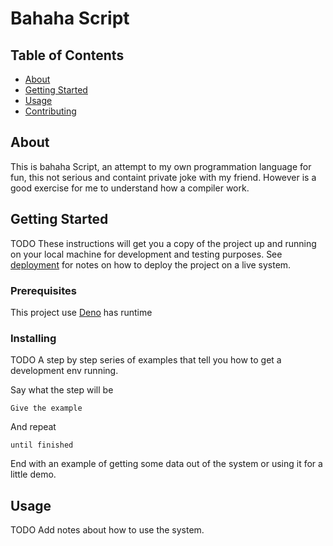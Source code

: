 # Bahaha Script

## Table of Contents

- [About](#about)
- [Getting Started](#getting_started)
- [Usage](#usage)
- [Contributing](../CONTRIBUTING.md)

## About <a name = "about"></a>

This is bahaha Script, an attempt to my own programmation language for fun, this not serious and containt private joke with my friend.
However is a good exercise for me to understand how a compiler work.

## Getting Started <a name = "getting_started"></a>

TODO
These instructions will get you a copy of the project up and running on your local machine for development and testing purposes. See [deployment](#deployment) for notes on how to deploy the project on a live system.

### Prerequisites

This project use [Deno](https://deno.com/) has runtime


### Installing

TODO
A step by step series of examples that tell you how to get a development env running.

Say what the step will be

```
Give the example
```

And repeat

```
until finished
```

End with an example of getting some data out of the system or using it for a little demo.

## Usage <a name = "usage"></a>
TODO
Add notes about how to use the system.
